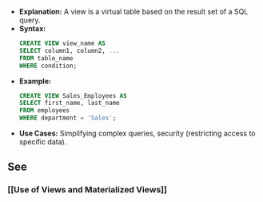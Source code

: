 - **Explanation:** A view is a virtual table based on the result set of a SQL query.
- **Syntax:**
  ```sql
  CREATE VIEW view_name AS
  SELECT column1, column2, ...
  FROM table_name
  WHERE condition;
  ```
- **Example:**
  ```sql
  CREATE VIEW Sales_Employees AS
  SELECT first_name, last_name
  FROM employees
  WHERE department = 'Sales';
  ```
- **Use Cases:** Simplifying complex queries, security (restricting access to specific data).

## See

### [[Use of Views and Materialized Views]]